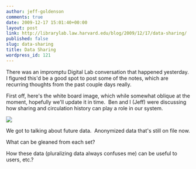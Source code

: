 ```yaml
---
author: jeff-goldenson
comments: true
date: 2009-12-17 15:01:40+00:00
layout: post
link: http://librarylab.law.harvard.edu/blog/2009/12/17/data-sharing/
published: false
slug: data-sharing
title: Data Sharing
wordpress_id: 121
---
```


There was an impromptu Digital Lab conversation that happened yesterday.  I figured this'd be a good spot to post some of the notes, which are recurring thoughts from the past couple days really.

First off, here's the white board image, which while somewhat oblique at the moment, hopefully we'll update it in time.  Ben and I (Jeff) were discussing how sharing and circulation history can play a role in our system.

[![](http://librarylab.law.harvard.edu/blog/wp-content/uploads/2009/12/Whitei_Board_Dec17_smaller2-300x174.jpg)](http://librarylab.law.harvard.edu/blog/wp-content/uploads/2009/12/Whitei_Board_Dec17_smaller2.jpg)

We got to talking about future data.  Anonymized data that's still on file now.

What can be gleaned from each set?

How these data (pluralizing data always confuses me) can be useful to users, etc.?
